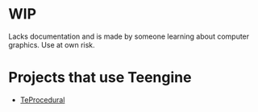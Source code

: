 # WIP

Lacks documentation and is made by someone learning about computer graphics. Use at own risk.

# Projects that use Teengine
* [TeProcedural](https://github.com/Calcoph/TeProcedural)
